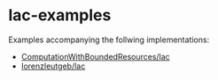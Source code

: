 # lac-examples

Examples accompanying the follwing implementations:

- [ComputationWithBoundedResources/lac](https://github.com/ComputationWithBoundedResources/lac)
- [lorenzleutgeb/lac](https://github.com/lorenzleutgeb/lac)

